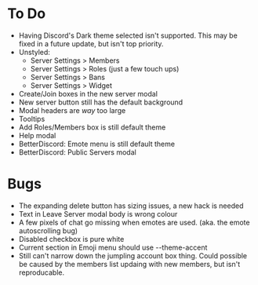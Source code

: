 # To Do
* Having Discord's Dark theme selected isn't supported. This may be fixed in a future update, but isn't top priority.
* Unstyled:
  - Server Settings > Members
  - Server Settings > Roles (just a few touch ups)
  - Server Settings > Bans
  - Server Settings > Widget
* Create/Join boxes in the new server modal
* New server button still has the default background
* Modal headers are *way* too large
* Tooltips
* Add Roles/Members box is still default theme
* Help modal
* BetterDiscord: Emote menu is still default theme
* BetterDiscord: Public Servers modal

# Bugs
* The expanding delete button has sizing issues, a new hack is needed
* Text in Leave Server modal body is wrong colour
* A few pixels of chat go missing when emotes are used. (aka. the emote autoscrolling bug)
* Disabled checkbox is pure white
* Current section in Emoji menu should use --theme-accent
* Still can't narrow down the jumpling account box thing. Could possible be caused by the members list updaing with new members, but isn't reproducable.